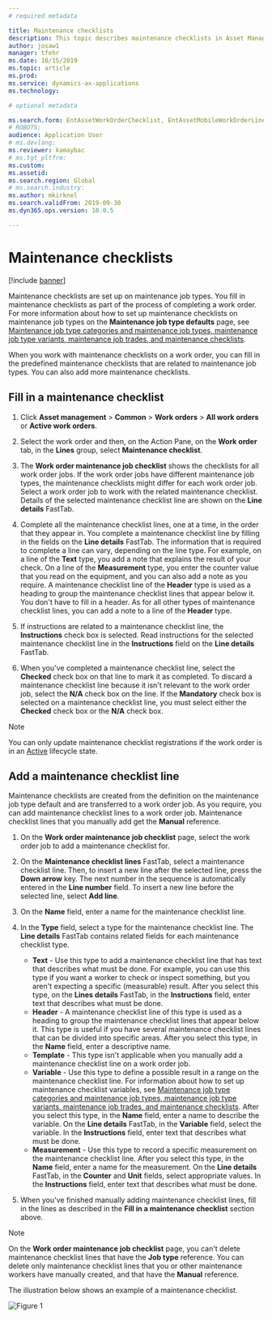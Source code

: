 ```yaml
---
# required metadata

title: Maintenance checklists
description: This topic describes maintenance checklists in Asset Management.
author: josaw1
manager: tfehr
ms.date: 10/15/2019
ms.topic: article
ms.prod: 
ms.service: dynamics-ax-applications
ms.technology: 

# optional metadata

ms.search.form: EntAssetWorkOrderChecklist, EntAssetMobileWorkOrderLineChecklistDetails 
# ROBOTS: 
audience: Application User
# ms.devlang: 
ms.reviewer: kamaybac
# ms.tgt_pltfrm: 
ms.custom: 
ms.assetid: 
ms.search.region: Global
# ms.search.industry: 
ms.author: mkirknel
ms.search.validFrom: 2019-09-30
ms.dyn365.ops.version: 10.0.5

---
```



# Maintenance checklists

[!include [banner](../../includes/banner.md)]



Maintenance checklists are set up on maintenance job types. You fill in maintenance checklists as part of the process of completing a work order. For more information about how to set up maintenance checklists on maintenance job types on the **Maintenance job type defaults** page, see [Maintenance job type categories and maintenance job types, maintenance job type variants, maintenance job trades, and maintenance checklists](../setup-for-work-orders/job-groups-and-job-types-variants-trades-and-checklists.md).

When you work with maintenance checklists on a work order, you can fill in the predefined maintenance checklists that are related to maintenance job types. You can also add more maintenance checklists.


## Fill in a maintenance checklist

1. Click **Asset management** > **Common** > **Work orders** > **All work orders** or **Active work orders**.

2. Select the work order and then, on the Action Pane, on the **Work order** tab, in the **Lines** group, select **Maintenance checklist**.

3. The **Work order maintenance job checklist** shows the checklists for all work order jobs. If the work order jobs have different maintenance job types, the maintenance checklists might differ for each work order job. Select a work order job to work with the related maintenance checklist. Details of the selected maintenance checklist line are shown on the **Line details** FastTab.

4. Complete all the maintenance checklist lines, one at a time, in the order that they appear in. You complete a maintenance checklist line by filling in the fields on the **Line details** FastTab. The information that is required to complete a line can vary, depending on the line type. For example, on a line of the **Text** type, you add a note that explains the result of your check. On a line of the **Measurement** type, you enter the counter value that you read on the equipment, and you can also add a note as you require. A maintenance checklist line of the **Header** type is used as a heading to group the maintenance checklist lines that appear below it. You don't have to fill in a header. As for all other types of maintenance checklist lines, you can add a note to a line of the **Header** type.

5. If instructions are related to a maintenance checklist line, the **Instructions** check box is selected. Read instructions for the selected maintenance checklist line in the **Instructions** field on the **Line details** FastTab.

6. When you've completed a maintenance checklist line, select the **Checked** check box on that line to mark it as completed. To discard a maintenance checklist line because it isn't relevant to the work order job, select the **N/A** check box on the line. If the **Mandatory** check box is selected on a maintenance checklist line, you must select either the **Checked** check box or the **N/A** check box.

>[!NOTE]
>You can only update maintenance checklist registrations if the work order is in an [Active](../setup-for-work-orders/work-order-lifecycle-states.md) lifecycle state.  


## Add a maintenance checklist line

Maintenance checklists are created from the definition on the maintenance job type default and are transferred to a work order job. As you require, you can add maintenance checklist lines to a work order job. Maintenance checklist lines that you manually add get the **Manual** reference.

1. On the **Work order maintenance job checklist** page, select the work order job to add a maintenance checklist for.

2. On the **Maintenance checklist lines** FastTab, select a maintenance checklist line. Then, to insert a new line after the selected line, press the **Down arrow** key. The next number in the sequence is automatically entered in the **Line number** field. To insert a new line before the selected line, select **Add line**. 

3. On the **Name** field, enter a name for the maintenance checklist line.

4. In the **Type** field, select a type for the maintenance checklist line. The **Line details** FastTab contains related fields for each maintenance checklist type.
    - **Text** - Use this type to add a maintenance checklist line that has text that describes what must be done. For example, you can use this type if you want a worker to check or inspect something, but you aren't expecting a specific (measurable) result. After you select this type, on the **Lines details** FastTab, in the **Instructions** field, enter text that describes what must be done.
    - **Header** - A maintenance checklist line of this type is used as a heading to group the maintenance checklist lines that appear below it. This type is useful if you have several maintenance checklist lines that can be divided into specific areas. After you select this type, in the **Name** field, enter a descriptive name.
    - **Template** - This type isn't applicable when you manually add a maintenance checklist line on a work order job.  
    - **Variable** - Use this type to define a possible result in a range on the maintenance checklist line. For information about how to set up maintenance checklist variables, see [Maintenance job type categories and maintenance job types, maintenance job type variants, maintenance job trades, and maintenance checklists](../setup-for-work-orders/job-groups-and-job-types-variants-trades-and-checklists.md). After you select this type, in the **Name** field, enter a name to describe the variable. On the **Line details** FastTab, in the **Variable** field, select the variable. In the **Instructions** field, enter text that describes what must be done.
    - **Measurement** - Use this type to record a specific measurement on the maintenance checklist line. After you select this type, in the **Name** field, enter a name for the measurement. On the **Line details** FastTab, in the **Counter** and **Unit** fields, select appropriate values. In the **Instructions** field, enter text that describes what must be done.

5. When you've finished manually adding maintenance checklist lines, fill in the lines as described in the **Fill in a maintenance checklist** section above.

>[!NOTE]
>On the **Work order maintenance job checklist** page, you can't delete maintenance checklist lines that have the **Job type** reference. You can delete only maintenance checklist lines that you or other maintenance workers have manually created, and that have the **Manual** reference.

The illustration below shows an example of a maintenance checklist.

![Figure 1](media/14-work-orders.png)

